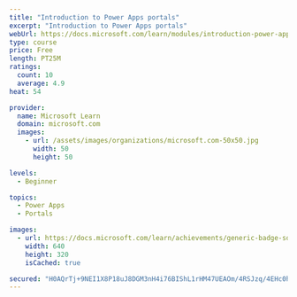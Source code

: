 ```yaml
---
title: "Introduction to Power Apps portals"
excerpt: "Introduction to Power Apps portals"
webUrl: https://docs.microsoft.com/learn/modules/introduction-power-apps-portals/
type: course
price: Free
length: PT25M
ratings:
  count: 10
  average: 4.9
heat: 54

provider:
  name: Microsoft Learn
  domain: microsoft.com
  images:
    - url: /assets/images/organizations/microsoft.com-50x50.jpg
      width: 50
      height: 50

levels:
  - Beginner

topics:
  - Power Apps
  - Portals

images:
  - url: https://docs.microsoft.com/learn/achievements/generic-badge-social.png
    width: 640
    height: 320
    isCached: true

secured: "H0AQrTj+9NEI1X8P18uJ8DGM3nH4i76BIShL1rHM47UEAOm/4RSJzq/4EHc0hrRGx1lENom3l1V2+Z6Sl6ouHwAkp7FRxfaT6VcTCWnh9nukLCt09a1rnQpGyJ9smNjsmj7B5l/yAAMm7xwAyMqQqibgT0HnchSv/y6KxrltlVmarF3aHcu0wAiHeKeLk+0ymh1LQ1xoZlNtuoMjLBYYxMQb9Uobv7Txr7nL4EeShUl5INF0t8PIgCzr3rigfJgLjHgICb4y6l6a+eWfnnegpWmPUZG2Jfy+du/i4XqpQFxJyFJNGTYYw+r/kGigl11EtBOkgw2uqXQjoFmaeBmlLsMJXBa0zyDqlOl4nBjS7CLbQgUYV4ncc98/Wk+kvDlh8nKjXbN++pESpIMg7l3Lo9wKZMsLC3QT0DtBPiuObqM=;RopibcvJuteiv5Q2p3BAfQ=="
---
```


